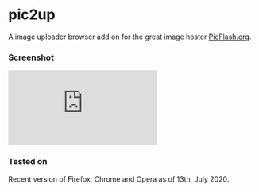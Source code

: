# pic2up
A image uploader browser add on for the great image hoster [PicFlash.org](https://picflash.org).

### Screenshot
![pic2up screenshot](https://www.picflash.org/viewer.php?img=q6rs14hr984celr.png)

### Tested on
Recent version of Firefox, Chrome and Opera as of 13th, July 2020.
